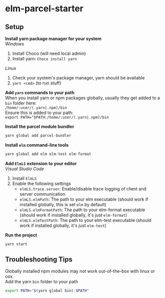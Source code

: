 # elm-parcel-starter

## Setup
**Install yarn package manager for your system**  
_Windows_  
1. Install Choco (will need local admin)
2. Install yarn: `Choco install yarn`

_Linux_  
1. Check your system's package manager, yarn should be available
2. `yarn <cmd>` (to run stuff)  

**Add `yarn` commands to your path**  
When you install yarn or npm packages globally, usually they get added to a `bin` folder here:  
`/home/:user/(.yarn|.npm)/bin`  
Ensure this is added to your path:  
`export PATH="$PATH:/home/:user/(.yarn|.npm)/bin`

**Install the parcel module bundler**  
```bash
yarn global add parcel-bundler
```  

**Install `elm` command-line tools**  
```bash
yarn global add elm elm-test elm-format
```  

**Add `ElmLS` extension to your editor**  
_Visual Studio Code_  
1. Install `ElmLS`
2. Enable the following settings
   - `elmLS.trace.server`: Enable/disable trace logging of client and server communication
   - `elmLS.elmPath`: The path to your elm executable (should work if installed globally, this is set `elm` by default)
   - `elmLS.elmFormatPath`: The path to your elm-format executable (should work if installed globally, it's just `elm-format`)
   - `elmLS.elmTestPath`: The path to your elm-test executable (should work if installed globally, it's just `elm-test`)

**Run the project**
```bash
yarn start
```  

## Troubleshooting Tips
Globally installed npm modules may not work out-of-the-box with linux or osx.  
Add the yarn `bin` folder to your path  
```bash
export PATH="$(yarn global bin):$PATH"
```
